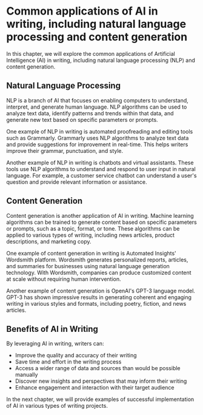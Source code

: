 Common applications of AI in writing, including natural language processing and content generation
===============================================================================================================================================================

In this chapter, we will explore the common applications of Artificial Intelligence (AI) in writing, including natural language processing (NLP) and content generation.

Natural Language Processing
---------------------------

NLP is a branch of AI that focuses on enabling computers to understand, interpret, and generate human language. NLP algorithms can be used to analyze text data, identify patterns and trends within that data, and generate new text based on specific parameters or prompts.

One example of NLP in writing is automated proofreading and editing tools such as Grammarly. Grammarly uses NLP algorithms to analyze text data and provide suggestions for improvement in real-time. This helps writers improve their grammar, punctuation, and style.

Another example of NLP in writing is chatbots and virtual assistants. These tools use NLP algorithms to understand and respond to user input in natural language. For example, a customer service chatbot can understand a user's question and provide relevant information or assistance.

Content Generation
------------------

Content generation is another application of AI in writing. Machine learning algorithms can be trained to generate content based on specific parameters or prompts, such as a topic, format, or tone. These algorithms can be applied to various types of writing, including news articles, product descriptions, and marketing copy.

One example of content generation in writing is Automated Insights' Wordsmith platform. Wordsmith generates personalized reports, articles, and summaries for businesses using natural language generation technology. With Wordsmith, companies can produce customized content at scale without requiring human intervention.

Another example of content generation is OpenAI's GPT-3 language model. GPT-3 has shown impressive results in generating coherent and engaging writing in various styles and formats, including poetry, fiction, and news articles.

Benefits of AI in Writing
-------------------------

By leveraging AI in writing, writers can:

* Improve the quality and accuracy of their writing
* Save time and effort in the writing process
* Access a wider range of data and sources than would be possible manually
* Discover new insights and perspectives that may inform their writing
* Enhance engagement and interaction with their target audience

In the next chapter, we will provide examples of successful implementation of AI in various types of writing projects.
